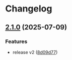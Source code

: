 # Changelog

## [2.1.0](https://github.com/unibeck/solstatus/compare/@solstatus/api@v2.0.0...@solstatus/api@v2.1.0) (2025-07-09)


### Features

* release v2 ([8d09d77](https://github.com/unibeck/solstatus/commit/8d09d77f92ceec9bd7cba2e9fb4a514a406b588d))
